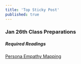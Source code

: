 ```yaml
---
title: 'Top Sticky Post'
published: true
---
```


<!--- Your top (i.e. sticky) post for your blog, such as weekly preparations, goes below here -->

### Jan 26th Class Preparations

##### Required Readings
[Persona Empathy Mapping](http://www.cooper.com/journal/2014/05/persona-empathy-mapping)
